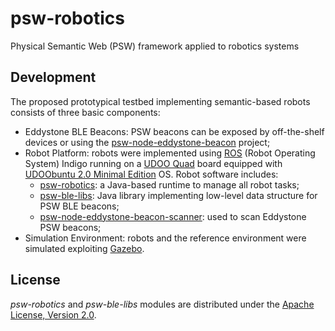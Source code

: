 # psw-robotics
Physical Semantic Web (PSW) framework applied to robotics systems

## Development

The proposed prototypical testbed implementing semantic-based robots consists of three basic components:

* Eddystone BLE Beacons: PSW beacons can be exposed by off-the-shelf devices or using the [psw-node-eddystone-beacon](<https://github.com/sisinflab-swot/psw-node-eddystone-beacon>) project;
* Robot Platform: robots were implemented using [ROS](<http://www.ros.org/>) (Robot Operating System) Indigo running on a [UDOO Quad](<http://www.udoo.org/>) board equipped with [UDOObuntu 2.0 Minimal Edition](<http://www.udoo.org/udoobuntu-2-minimal-edition/>) OS. Robot software includes: 
  * [psw-robotics](./psw-robotics): a Java-based runtime to manage all robot tasks;
  * [psw-ble-libs](./psw-ble-libs): Java library implementing low-level data structure for PSW BLE beacons;
  * [psw-node-eddystone-beacon-scanner](<https://github.com/sisinflab-swot/psw-node-eddystone-beacon-scanner>): used to scan Eddystone PSW beacons;
* Simulation Environment: robots and the reference environment were simulated exploiting [Gazebo](<http://gazebosim.org/>).

## License

_psw-robotics_ and _psw-ble-libs_ modules are distributed under the [Apache License, Version 2.0](./LICENSE).
